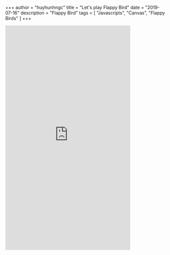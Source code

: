 +++
author = "huyhunhngc"
title = "Let's play Flappy Bird"
date = "2019-07-16"
description = "Flappy Bird"
tags = [
    "Javascripts", "Canvas", "Flappy Birds"
]
+++

<iframe src="https://huyhunhngc.github.io/flappyBird/" style="border:none;height:700px;width:390px;" title="flappy" ></iframe>
